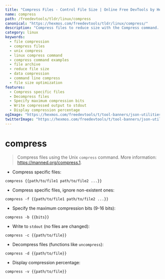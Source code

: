 ```yaml
---
title: "Compress Files - Control File Size | Online Free DevTools by Hexmos"
name: compress
path: /freedevtools/tldr/linux/compress
canonical: "https://hexmos.com/freedevtools/tldr/linux/compress/"
description: "Compress files to reduce size with the Compress command. Manage file compression using Unix commands for efficient storage. Free online tool, no registration required."
category: linux
keywords:
  - file compression
  - compress files
  - unix compress
  - linux compress command
  - compress command examples
  - file archive
  - reduce file size
  - data compression
  - command line compress
  - file size optimization
features:
  - Compress specific files
  - Decompress files
  - Specify maximum compression bits
  - Write compressed output to stdout
  - Display compression percentage
ogImage: "https://hexmos.com/freedevtools/t/tool-banners/json-utilities-banner.png"
twitterImage: "https://hexmos.com/freedevtools/t/tool-banners/json-utilities-banner.png"
---
```


# compress

> Compress files using the Unix `compress` command.
> More information: <https://manned.org/compress.1>.

- Compress specific files:

`compress {{path/to/file1 path/to/file2 ...}}`

- Compress specific files, ignore non-existent ones:

`compress -f {{path/to/file1 path/to/file2 ...}}`

- Specify the maximum compression bits (9-16 bits):

`compress -b {{bits}}`

- Write to `stdout` (no files are changed):

`compress -c {{path/to/file}}`

- Decompress files (functions like `uncompress`):

`compress -d {{path/to/file}}`

- Display compression percentage:

`compress -v {{path/to/file}}`
